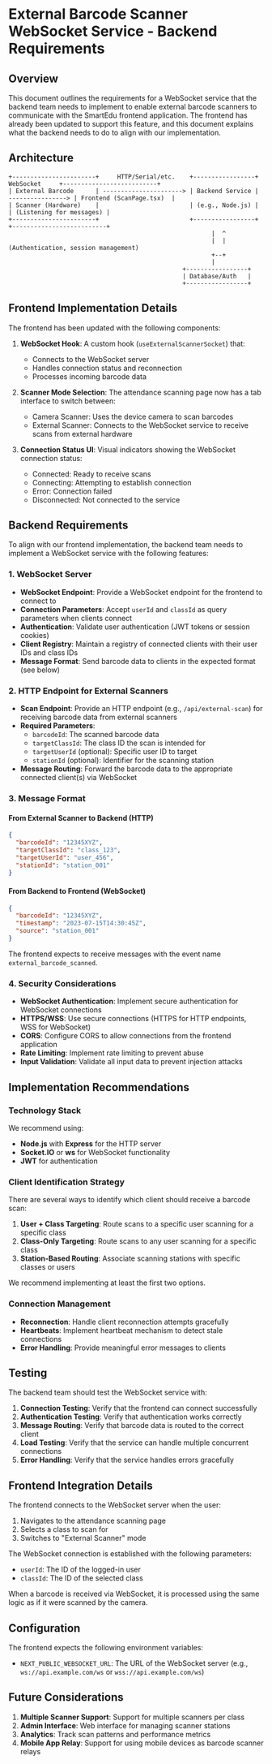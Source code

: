 # External Barcode Scanner WebSocket Service - Backend Requirements

## Overview

This document outlines the requirements for a WebSocket service that the backend team needs to implement to enable external barcode scanners to communicate with the SmartEdu frontend application. The frontend has already been updated to support this feature, and this document explains what the backend needs to do to align with our implementation.

## Architecture

```
+-----------------------+     HTTP/Serial/etc.    +-----------------+     WebSocket     +--------------------------+
| External Barcode      | ----------------------> | Backend Service | ----------------> | Frontend (ScanPage.tsx)  |
| Scanner (Hardware)    |                         | (e.g., Node.js) |                   | (Listening for messages) |
+-----------------------+                         +-----------------+                   +--------------------------+
                                                        |  ^
                                                        |  | (Authentication, session management)
                                                        +--+
                                                        |
                                                +-----------------+
                                                | Database/Auth   |
                                                +-----------------+
```

## Frontend Implementation Details

The frontend has been updated with the following components:

1. **WebSocket Hook**: A custom hook (`useExternalScannerSocket`) that:
   - Connects to the WebSocket server
   - Handles connection status and reconnection
   - Processes incoming barcode data

2. **Scanner Mode Selection**: The attendance scanning page now has a tab interface to switch between:
   - Camera Scanner: Uses the device camera to scan barcodes
   - External Scanner: Connects to the WebSocket service to receive scans from external hardware

3. **Connection Status UI**: Visual indicators showing the WebSocket connection status:
   - Connected: Ready to receive scans
   - Connecting: Attempting to establish connection
   - Error: Connection failed
   - Disconnected: Not connected to the service

## Backend Requirements

To align with our frontend implementation, the backend team needs to implement a WebSocket service with the following features:

### 1. WebSocket Server

- **WebSocket Endpoint**: Provide a WebSocket endpoint for the frontend to connect to
- **Connection Parameters**: Accept `userId` and `classId` as query parameters when clients connect
- **Authentication**: Validate user authentication (JWT tokens or session cookies)
- **Client Registry**: Maintain a registry of connected clients with their user IDs and class IDs
- **Message Format**: Send barcode data to clients in the expected format (see below)

### 2. HTTP Endpoint for External Scanners

- **Scan Endpoint**: Provide an HTTP endpoint (e.g., `/api/external-scan`) for receiving barcode data from external scanners
- **Required Parameters**:
  - `barcodeId`: The scanned barcode data
  - `targetClassId`: The class ID the scan is intended for
  - `targetUserId` (optional): Specific user ID to target
  - `stationId` (optional): Identifier for the scanning station
- **Message Routing**: Forward the barcode data to the appropriate connected client(s) via WebSocket

### 3. Message Format

#### From External Scanner to Backend (HTTP)

```json
{
  "barcodeId": "12345XYZ",
  "targetClassId": "class_123",
  "targetUserId": "user_456",
  "stationId": "station_001"
}
```

#### From Backend to Frontend (WebSocket)

```json
{
  "barcodeId": "12345XYZ",
  "timestamp": "2023-07-15T14:30:45Z",
  "source": "station_001"
}
```

The frontend expects to receive messages with the event name `external_barcode_scanned`.

### 4. Security Considerations

- **WebSocket Authentication**: Implement secure authentication for WebSocket connections
- **HTTPS/WSS**: Use secure connections (HTTPS for HTTP endpoints, WSS for WebSocket)
- **CORS**: Configure CORS to allow connections from the frontend application
- **Rate Limiting**: Implement rate limiting to prevent abuse
- **Input Validation**: Validate all input data to prevent injection attacks

## Implementation Recommendations

### Technology Stack

We recommend using:
- **Node.js** with **Express** for the HTTP server
- **Socket.IO** or **ws** for WebSocket functionality
- **JWT** for authentication

### Client Identification Strategy

There are several ways to identify which client should receive a barcode scan:

1. **User + Class Targeting**: Route scans to a specific user scanning for a specific class
2. **Class-Only Targeting**: Route scans to any user scanning for a specific class
3. **Station-Based Routing**: Associate scanning stations with specific classes or users

We recommend implementing at least the first two options.

### Connection Management

- **Reconnection**: Handle client reconnection attempts gracefully
- **Heartbeats**: Implement heartbeat mechanism to detect stale connections
- **Error Handling**: Provide meaningful error messages to clients

## Testing

The backend team should test the WebSocket service with:

1. **Connection Testing**: Verify that the frontend can connect successfully
2. **Authentication Testing**: Verify that authentication works correctly
3. **Message Routing**: Verify that barcode data is routed to the correct client
4. **Load Testing**: Verify that the service can handle multiple concurrent connections
5. **Error Handling**: Verify that the service handles errors gracefully

## Frontend Integration Details

The frontend connects to the WebSocket server when the user:
1. Navigates to the attendance scanning page
2. Selects a class to scan for
3. Switches to "External Scanner" mode

The WebSocket connection is established with the following parameters:
- `userId`: The ID of the logged-in user
- `classId`: The ID of the selected class

When a barcode is received via WebSocket, it is processed using the same logic as if it were scanned by the camera.

## Configuration

The frontend expects the following environment variables:
- `NEXT_PUBLIC_WEBSOCKET_URL`: The URL of the WebSocket server (e.g., `ws://api.example.com/ws` or `wss://api.example.com/ws`)

## Future Considerations

1. **Multiple Scanner Support**: Support for multiple scanners per class
2. **Admin Interface**: Web interface for managing scanner stations
3. **Analytics**: Track scan patterns and performance metrics
4. **Mobile App Relay**: Support for using mobile devices as barcode scanner relays
